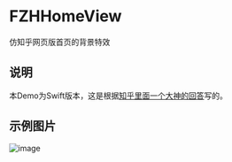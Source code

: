 # FZHHomeView
仿知乎网页版首页的背景特效

## 说明
本Demo为Swift版本，这是根据[知乎里面一个大神的回答](https://www.zhihu.com/question/38812154?sort=created)写的。

## 示例图片
![image](https://raw.githubusercontent.com/Cherishforever/FZHHomeView/master/仿知乎网页版首页/example.png)
